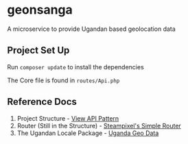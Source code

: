 # geonsanga
A microservice to provide Ugandan based geolocation data

## Project Set Up
Run `composer update` to install the dependencies

The Core file is found in `routes/Api.php`

## Reference Docs
1. Project Structure  - [View API Pattern](https://github.com/cim-engineering/view-api-pattern)
2. Router (Still in the Structure) - [Steampixel's Simple Router](https://github.com/steampixel/simplePHPRouter)
3. The Ugandan Locale Package - [Uganda Geo Data](https://github.com/kusaasira/uganda-geo-data)


